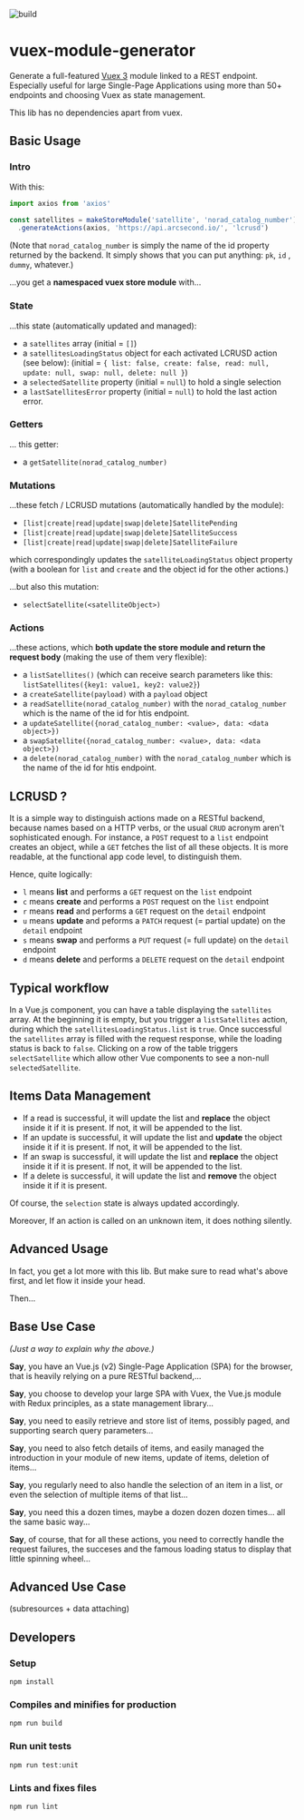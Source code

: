 ![build](https://github.com/onekiloparsec/vuex-module-generator/actions/workflows/nodejs.yml/badge.svg)

# vuex-module-generator

Generate a full-featured [Vuex 3](https://vuex.vuejs.org) module linked to a REST endpoint. Especially useful for large
Single-Page Applications using more than 50+ endpoints and choosing Vuex as state management.

This lib has no dependencies apart from vuex.

## Basic Usage

### Intro

With this:

```js
import axios from 'axios'

const satellites = makeStoreModule('satellite', 'norad_catalog_number')
  .generateActions(axios, 'https://api.arcsecond.io/', 'lcrusd')
```

(Note that `norad_catalog_number` is simply the name of the id property returned by the backend. It simply shows that
you can put anything: `pk`, `id`
, `dummy`, whatever.)

...you get a **namespaced vuex store module** with...

### State

...this state (automatically updated and managed):

* a `satellites` array (initial = `[]`)
* a `satellitesLoadingStatus` object for each activated LCRUSD action (see below): (initial
  = `{ list: false, create: false, read: null, update: null, swap: null, delete: null }`)
* a `selectedSatellite` property (initial = `null`) to hold a single selection
* a `lastSatellitesError` property (initial = `null`) to hold the last action error.

### Getters

... this getter:

* a `getSatellite(norad_catalog_number)`

### Mutations

...these fetch / LCRUSD mutations (automatically handled by the module):

* `[list|create|read|update|swap|delete]SatellitePending`
* `[list|create|read|update|swap|delete]SatelliteSuccess`
* `[list|create|read|update|swap|delete]SatelliteFailure`

which correspondingly updates the `satelliteLoadingStatus` object property (with a boolean for `list` and `create`
and the object id for the other actions.)

...but also this mutation:

* `selectSatellite(<satelliteObject>)`

### Actions

...these actions, which **both update the store module and return the request body** (making the use of them very
flexible):

* a `listSatellites()` (which can receive search parameters like this: `listSatellites({key1: value1, key2: value2}`)
* a `createSatellite(payload)` with a `payload` object
* a `readSatellite(norad_catalog_number)` with the `norad_catalog_number` which is the name of the id for htis endpoint.
* a `updateSatellite({norad_catalog_number: <value>, data: <data object>})`
* a `swapSatellite({norad_catalog_number: <value>, data: <data object>})`
* a `delete(norad_catalog_number)` with the `norad_catalog_number` which is the name of the id for htis endpoint.

## LCRUSD ?

It is a simple way to distinguish actions made on a RESTful backend, because names based on a HTTP verbs, or the usual
`CRUD` acronym aren't sophisticated enough. For instance, a `POST` request to a `list` endpoint creates an object, while
a `GET` fetches the list of all these objects. It is more readable, at the functional app code level, to distinguish
them.

Hence, quite logically:

* `l` means **list** and performs a `GET` request on the `list` endpoint
* `c` means **create** and performs a `POST` request on the `list` endpoint
* `r` means **read** and performs a `GET` request on the `detail` endpoint
* `u` means **update** and peforms a `PATCH` request (= partial update) on the `detail` endpoint
* `s` means **swap** and performs a `PUT` request (= full update) on the `detail` endpoint
* `d` means **delete** and performs a `DELETE` request on the `detail` endpoint

## Typical workflow

In a Vue.js component, you can have a table displaying the `satellites` array. At the beginning it is empty, but you
trigger a `listSatellites` action, during which the `satellitesLoadingStatus.list` is `true`. Once successful
the `satellites` array is filled with the request response, while the loading status is back to `false`. Clicking on a
row of the table triggers `selectSatellite` which allow other Vue components to see a non-null
`selectedSatellite`.

## Items Data Management

* If a read is successful, it will update the list and **replace** the object inside it if it is present. If not, it
  will be appended to the list.
* If an update is successful, it will update the list and **update** the object inside it if it is present. If not, it
  will be appended to the list.
* If an swap is successful, it will update the list and **replace** the object inside it if it is present. If not, it
  will be appended to the list.
* If a delete is successful, it will update the list and **remove** the object inside it if it is present.

Of course, the `selection` state is always updated accordingly.

Moreover, If an action is called on an unknown item, it does nothing silently.

## Advanced Usage

In fact, you get a lot more with this lib. But make sure to read what's above first, and let flow it inside your head.

Then...

## Base Use Case

*(Just a way to explain why the above.)*

**Say**, you have an Vue.js (v2) Single-Page Application (SPA) for the browser, that is heavily relying on a pure
RESTful backend,...

**Say**, you choose to develop your large SPA with Vuex, the Vue.js module with Redux principles, as a state management
library...

**Say**, you need to easily retrieve and store list of items, possibly paged, and supporting search query parameters...

**Say**, you need to also fetch details of items, and easily managed the introduction in your module of new items,
update of items, deletion of items...

**Say**, you regularly need to also handle the selection of an item in a list, or even the selection of multiple items
of that list...

**Say**, you need this a dozen times, maybe a dozen dozen dozen times... all the same basic way...

**Say**, of course, that for all these actions, you need to correctly handle the request failures, the succeses and the
famous loading status to display that little spinning wheel...

## Advanced Use Case

(subresources + data attaching)

## Developers

### Setup

```
npm install
```

### Compiles and minifies for production

```
npm run build
```

### Run unit tests

```
npm run test:unit
```

### Lints and fixes files

```
npm run lint
```

